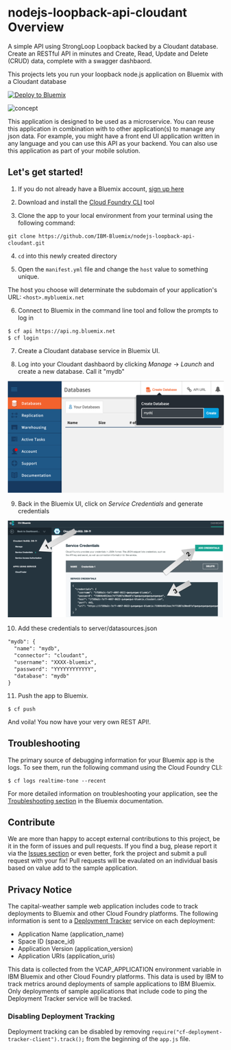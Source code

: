 # nodejs-loopback-api-cloudant Overview

A simple API using StrongLoop Loopback backed by a Cloudant database. Create an RESTful API in minutes and Create, Read, Update and Delete (CRUD) data, complete with a swagger dashbaord.

This projects lets you run your loopback node.js application on Bluemix with a Cloudant database

[![Deploy to Bluemix](https://bluemix.net/deploy/button.png)](https://bluemix.net/deploy)

![concept](./design/real-time-tone.png)

This application is designed to be used as a microservice. You can reuse this application in combination with to other application(s) to manage any json data. For example, you might have a front end UI application written in any language and you can use this API as your backend. You can also use this application as part of your mobile solution. 

## Let's get started!

1. If you do not already have a Bluemix account, [sign up here][bluemix_signup_url]

2. Download and install the [Cloud Foundry CLI][cloud_foundry_url] tool

3. Clone the app to your local environment from your terminal using the following command:

  ```
  git clone https://github.com/IBM-Bluemix/nodejs-loopback-api-cloudant.git
  ```

4. `cd` into this newly created directory

5. Open the `manifest.yml` file and change the `host` value to something unique.

  The host you choose will determinate the subdomain of your application's URL:  `<host>.mybluemix.net`

6. Connect to Bluemix in the command line tool and follow the prompts to log in

  ```
  $ cf api https://api.ng.bluemix.net
  $ cf login
  ```

7. Create a Cloudant database service in Bluemix UI.

8. Log into your Cloudant dashbaord by clicking *Manage* -> *Launch* and create a new database. Call it "mydb"

  ![cloudantCreateDB](./design/CloudantCreateDB.png)

9. Back in the Bluemix UI, click on *Service Credentials* and generate credentials

  ![cloudant](./design/CloudantServiceCredentials.png)
  

10. Add these credentials to server/datasources.json
  ```
  "mydb": {
    "name": "mydb",
    "connector": "cloudant",
    "username": "XXXX-bluemix",
    "password": "YYYYYYYYYYYY",
    "database": "mydb"
  }
  ```

11. Push the app to Bluemix.

  ```
  $ cf push
  ```

And voila! You now have your very own REST API!.

## Troubleshooting

The primary source of debugging information for your Bluemix app is the logs. To see them, run the following command using the Cloud Foundry CLI:

  ```
  $ cf logs realtime-tone --recent
  ```
For more detailed information on troubleshooting your application, see the [Troubleshooting section](https://www.ng.bluemix.net/docs/troubleshoot/tr.html) in the Bluemix documentation.

## Contribute
We are more than happy to accept external contributions to this project, be it in the form of issues and pull requests. If you find a bug, please report it via the [Issues section][issues_url] or even better, fork the project and submit a pull request with your fix! Pull requests will be evaulated on an individual basis based on value add to the sample application.

## Privacy Notice
The capital-weather sample web application includes code to track deployments to Bluemix and other Cloud Foundry platforms. The following information is sent to a [Deployment Tracker](https://github.com/cloudant-labs/deployment-tracker) service on each deployment:

* Application Name (application_name)
* Space ID (space_id)
* Application Version (application_version)
* Application URIs (application_uris)

This data is collected from the VCAP_APPLICATION environment variable in IBM Bluemix and other Cloud Foundry platforms. This data is used by IBM to track metrics around deployments of sample applications to IBM Bluemix. Only deployments of sample applications that include code to ping the Deployment Tracker service will be tracked.

### Disabling Deployment Tracking

Deployment tracking can be disabled by removing `require("cf-deployment-tracker-client").track();` from the beginning of the `app.js` file.


[speech_service_url]: http://www.ibm.com/smarterplanet/us/en/ibmwatson/developercloud/speech-to-text.html
[speech_service_bluemix_url]: https://console.ng.bluemix.net/catalog/services/speech-to-text/
[tone_service_url]: http://www.ibm.com/smarterplanet/us/en/ibmwatson/developercloud/tone-analyzer.html
[tone_service_bluemix_url]: https://console.ng.bluemix.net/catalog/services/tone-analyzer/
[bluemix_url]: http://ibm.biz/realtime-tone-bluemix
[bluemix_signup_url]: http://ibm.biz/realtime-tone-signup
[cloud_foundry_url]: https://github.com/cloudfoundry/cli
[download_node_url]: https://nodejs.org/download/
[browserify_url]: http://browserify.org/
[issues_url]: https://github.com/IBM-Bluemix/real-time-tone-analysis/issues
